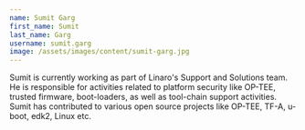 ```yaml
---
name: Sumit Garg
first_name: Sumit
last_name: Garg
username: sumit.garg
image: /assets/images/content/sumit-garg.jpg
---
```

Sumit is currently working as part of Linaro's Support and Solutions team. He is responsible for activities related to platform security like OP-TEE, trusted firmware, boot-loaders, as well as tool-chain support activities. Sumit has contributed to various open source projects like OP-TEE, TF-A, u-boot, edk2, Linux etc.